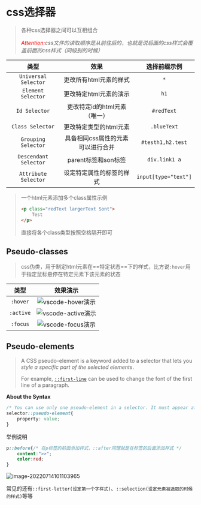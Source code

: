 # css选择器

> 各种css选择器之间可以互相组合
>
> *<font color="red">Attention:</font>css文件的读取顺序是从前往后的，也就是说后面的css样式会覆盖前面的css样式（同级别的时候）*

|         类型          |               效果                |     选择前缀示例     |
| :-------------------: | :-------------------------------: | :------------------: |
| `Universal Selector`  |      更改所有html元素的样式       |         `*`          |
|  `Element Selector`   |      更改特定html元素的演示       |         `h1`         |
|     `Id Selector`     |   更改特定id的html元素（唯一）    |      `#redText`      |
|   `Class Selector`    |      更改特定类型的html元素       |     `.blueText`      |
|  `Grouping Selector`  | 具备相同css属性的元素可以进行合并 |  `#testh1,h2.test`   |
| `Descendant Selector` |        parent标签和son标签        |    `div.link1 a`     |
| `Attribute Selector`  |     设定特定属性的标签的样式      | `input[type="text"]` |

> 一个html元素添加多个class属性示例
>
> ```html
> <p class="redText largerText Sont">
>     Test
> </p>
> ```
>
> 直接将各个class类型按照空格隔开即可

## Pseudo-classes

> css伪类，用于制定html元素在==特定状态==下的样式，比方说`:hover`用于指定鼠标悬停在特定元素下该元素的状态

|   类型    |                           效果演示                           |
| :-------: | :----------------------------------------------------------: |
| `:hover`  | ![vscode-hover演示](/Users/apple/Documents/Notes/assets/vscode-hover演示.gif) |
| `:active` | ![vscode-active演示](/Users/apple/Documents/Notes/assets/vscode-active演示-7763872.gif) |
| `:focus`  | ![vscode-focus演示](/Users/apple/Documents/Notes/assets/vscode-focus演示.gif) |

## Pseudo-elements

> A CSS pseudo-element is a keyword added to a selector that lets you *style a specific part of the selected elements*.
>
> For example, [`::first-line`](https://developer.mozilla.org/en-US/docs/Web/CSS/::first-line) can be used to change the font of the first line of a paragraph.

**About the Syntax**

```css
/* You can use only one pseudo-element in a selector. It must appear after the simple selectors in the statement. */
selector::pseudo-element{
    property: value;
}
```

举例说明

```css
p::before{/* 在p标签的前面添加样式，::after同理就是在标签的后面添加样式 */
    content:">>";
    color:red;
}
```

![image-20220714101103965](/Users/apple/Documents/Notes/assets/image-20220714101103965.png)

常见的还有`::first-letter(设定第一个字样式)`、`::selection(设定元素被选取的时候的样式)`等等